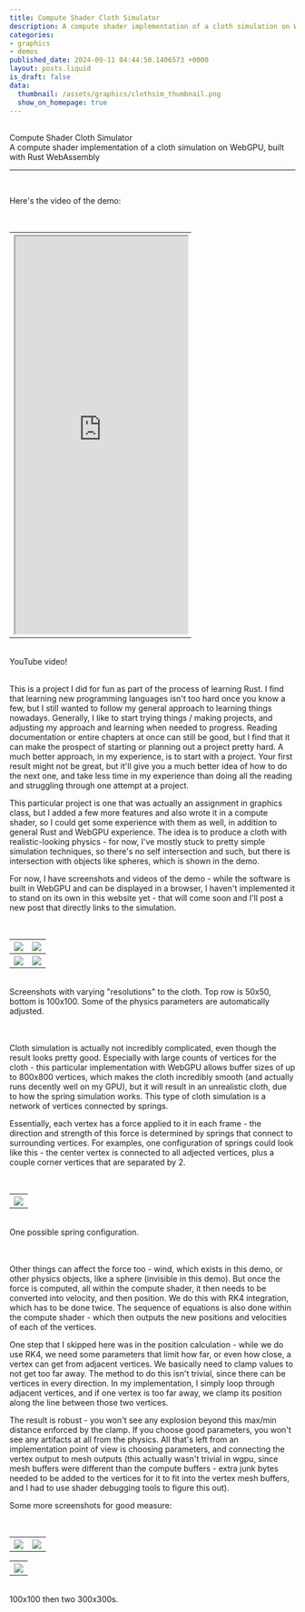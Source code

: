 ```yaml
---
title: Compute Shader Cloth Simulator
description: A compute shader implementation of a cloth simulation on WebGPU, built with Rust WebAssembly
categories:
- graphics
- demos
published_date: 2024-09-11 04:44:50.1406573 +0000
layout: posts.liquid
is_draft: false
data:
  thumbnail: /assets/graphics/clothsim_thumbnail.png
  show_on_homepage: true
---
```

<div class = "blog-post">
<br>
<div class = "title">
Compute Shader Cloth Simulator
</div>

<div class = "page-summary">
A compute shader implementation of a cloth simulation on WebGPU, built with Rust WebAssembly 
</div>
<hr>
<br>

Here's the video of the demo:
<div class = "bg-div">
<br>
<table class = "image-table">
<th>
<iframe width = 100% height = 700px
src="https://www.youtube.com/embed/861csRCtTWI">
</iframe>
</th>
</table>
<br>
YouTube video!
<br>
<br>
</div>

This is a project I did for fun as part of the process of learning Rust. I find that learning new programming languages isn't too hard once you know a few, but I still wanted to follow my general approach to learning things nowadays. Generally, I like to start trying things / making projects, and adjusting my approach and learning when needed to progress. Reading documentation or entire chapters at once can still be good, but I find that it can make the prospect of starting or planning out a project pretty hard. A much better approach, in my experience, is to start with a project. Your first result might not be great, but it'll give you a much better idea of how to do the next one, and take less time in my experience than doing all the reading and struggling through one attempt at a project. 
 
This particular project is one that was actually an assignment in graphics class, but I added a few more features and also wrote it in a compute shader, so I could get some experience with them as well, in addition to general Rust and WebGPU experience. The idea is to produce a cloth with realistic-looking physics - for now, I've mostly stuck to pretty simple simulation techniques, so there's no self intersection and such, but there is intersection with objects like spheres, which is shown in the demo. 

For now, I have screenshots and videos of the demo - while the software is built in WebGPU and can be displayed in a browser, I haven't implemented it to stand on its own in this website yet - that will come soon and I'll post a new post that directly links to the simulation. 

<div class = "bg-div">
<br>
<table class = "image-table">
<tr>
<th><img src="/assets/graphics/50x50.PNG"></th>
<th><img src="/assets/graphics/50x50sphere.PNG"></th>
</tr>
<tr>
<th><img src="/assets/graphics/100x100_bent.PNG"></th>
<th><img src="/assets/graphics/100x100.PNG"></th>
</tr>
</table>
<br>
Screenshots with varying "resolutions" to the cloth. Top row is 50x50, bottom is 100x100. Some of the physics parameters are automatically adjusted. 
<br>
<br>
</div>
<br>

Cloth simulation is actually not incredibly complicated, even though the result looks pretty good. Especially with large counts of vertices for the cloth - this particular implementation with WebGPU allows buffer sizes of up to 800x800 vertices, which makes the cloth incredibly smooth (and actually runs decently well on my GPU), but it will result in an unrealistic cloth, due to how the spring simulation works. This type of cloth simulation is a network of vertices connected by springs. 

Essentially, each vertex has a force applied to it in each frame - the direction and strength of this force is determined by springs that connect to surrounding vertices. For examples, one configuration of springs could look like this - the center vertex is connected to all adjected vertices, plus a couple corner vertices that are separated by 2.

<div class = "bg-div">
<br>
<table class = "image-table">
<th><img src="/assets/graphics/springs.png"></th>
</table>
<br>
One possible spring configuration.
<br>
<br>
</div>
<br>

Other things can affect the force too - wind, which exists in this demo, or other physics objects, like a sphere (invisible in this demo). But once the force is computed, all within the compute shader, it then needs to be converted into velocity, and then position. We do this with RK4 integration, which has to be done twice. The sequence of equations is also done within the compute shader - which then outputs the new positions and velocities of each of the vertices.

One step that I skipped here was in the position calculation - while we do use RK4, we need some parameters that limit how far, or even how close, a vertex can get from adjacent vertices. We basically need to clamp values to not get too far away. The method to do this isn't trivial, since there can be vertices in every direction. In my implementation, I simply loop through adjacent vertices, and if one vertex is too far away, we clamp its position along the line between those two vertices. 

The result is robust - you won't see any explosion beyond this max/min distance enforced by the clamp. If you choose good parameters, you won't see any artifacts at all from the physics. All that's left from an implementation point of view is choosing parameters, and connecting the vertex output to mesh outputs (this actually wasn't trivial in wgpu, since mesh buffers were different than the compute buffers - extra junk bytes needed to be added to the vertices for it to fit into the vertex mesh buffers, and I had to use shader debugging tools to figure this out).

Some more screenshots for good measure:

<div class = "bg-div">
<br>
<table class = "image-table">
<tr>
<th><img src="/assets/graphics/100x100_idle.PNG"></th>
<th><img src="/assets/graphics/300x300.PNG"></th>
</tr>
</table>
<table class = "image-table">
<th><img src="/assets/graphics/300x300wrinkles.PNG"></th>
</table>
<br>
100x100 then two 300x300s.
<br>
<br>
</div>
<br>

</div>